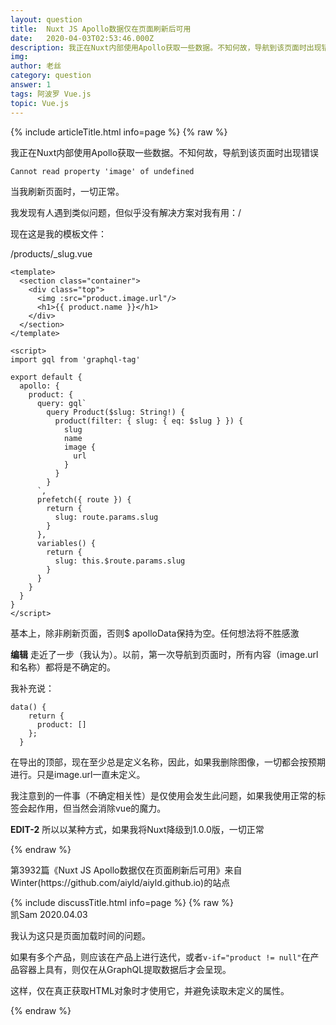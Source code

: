 ```yaml
---
layout: question
title:  Nuxt JS Apollo数据仅在页面刷新后可用
date:   2020-04-03T02:53:46.000Z
description: 我正在Nuxt内部使用Apollo获取一些数据。不知何故，导航到该页面时出现错误Cannot read property 'image' of und...
img: 
author: 老丝
category: question
answer: 1
tags: 阿波罗 Vue.js
topic: Vue.js
---
```

<div class="article-root">
  <div class="article">
    {% include articleTitle.html info=page %}
    {% raw %}
    <div class="article-content"><p><font style="vertical-align: inherit;"><font style="vertical-align: inherit;">我正在Nuxt内部使用Apollo获取一些数据。</font><font style="vertical-align: inherit;">不知何故，导航到该页面时出现错误</font></font></p>

<pre><code>Cannot read property 'image' of undefined
</code></pre>

<p><font style="vertical-align: inherit;"><font style="vertical-align: inherit;">当我刷新页面时，一切正常。</font></font></p>

<p><font style="vertical-align: inherit;"><font style="vertical-align: inherit;">我发现有人遇到类似问题，但似乎没有解决方案对我有用：/</font></font></p>

<p><font style="vertical-align: inherit;"><font style="vertical-align: inherit;">现在这是我的模板文件：</font></font></p>

<p><font style="vertical-align: inherit;"><font style="vertical-align: inherit;">/products/_slug.vue</font></font></p>

<pre><code>&lt;template&gt;<font></font>
  &lt;section class="container"&gt;<font></font>
    &lt;div class="top"&gt;<font></font>
      &lt;img :src="product.image.url"/&gt;<font></font>
      &lt;h1&gt;{{ product.name }}&lt;/h1&gt;<font></font>
    &lt;/div&gt;<font></font>
  &lt;/section&gt;<font></font>
&lt;/template&gt;<font></font>
<font></font>
&lt;script&gt;<font></font>
import gql from 'graphql-tag'<font></font>
<font></font>
export default {<font></font>
  apollo: {<font></font>
    product: {<font></font>
      query: gql`<font></font>
        query Product($slug: String!) {<font></font>
          product(filter: { slug: { eq: $slug } }) {<font></font>
            slug<font></font>
            name<font></font>
            image {<font></font>
              url<font></font>
            }<font></font>
          }<font></font>
        }<font></font>
      `,<font></font>
      prefetch({ route }) {<font></font>
        return {<font></font>
          slug: route.params.slug<font></font>
        }<font></font>
      },<font></font>
      variables() {<font></font>
        return {<font></font>
          slug: this.$route.params.slug<font></font>
        }<font></font>
      }<font></font>
    }<font></font>
  }<font></font>
}<font></font>
&lt;/script&gt;<font></font>
</code></pre>

<p><font style="vertical-align: inherit;"><font style="vertical-align: inherit;">基本上，除非刷新页面，否则$ apolloData保持为空。</font><font style="vertical-align: inherit;">任何想法将不胜感激</font></font></p>

<p><strong><font style="vertical-align: inherit;"><font style="vertical-align: inherit;">编辑</font></font></strong><font style="vertical-align: inherit;"><font style="vertical-align: inherit;"> 
走近了一步（我认为）。</font><font style="vertical-align: inherit;">以前，第一次导航到页面时，所有内容（image.url和名称）都将是不确定的。</font></font></p>

<p><font style="vertical-align: inherit;"><font style="vertical-align: inherit;">我补充说：</font></font></p>

<pre><code>data() {<font></font>
    return {<font></font>
      product: []<font></font>
    };<font></font>
  }<font></font>
</code></pre>

<p><font style="vertical-align: inherit;"><font style="vertical-align: inherit;">在导出的顶部，现在至少总是定义名称，因此，如果我删除图像，一切都会按预期进行。</font><font style="vertical-align: inherit;">只是image.url一直未定义。</font></font></p>

<p><font style="vertical-align: inherit;"><font style="vertical-align: inherit;">我注意到的一件事（不确定相关性）是仅使用会发生此问题，如果我使用正常的标签会起作用，但当然会消除vue的魔力。</font></font></p>

<p><strong><font style="vertical-align: inherit;"><font style="vertical-align: inherit;">EDIT-2</font></font></strong><font style="vertical-align: inherit;"><font style="vertical-align: inherit;"> 
所以以某种方式，如果我将Nuxt降级到1.0.0版，一切正常</font></font></p></div>
    {% endraw %}
  </div>
  <p class="winter_mark">第3932篇《Nuxt JS Apollo数据仅在页面刷新后可用》来自Winter(https://github.com/aiyld/aiyld.github.io)的站点</p>
  <div class="discuss-wrapper">
    {% include discussTitle.html info=page %}
    {% raw %}
    <div class="discuss-list">
    <div class="discuss-item">
        <div class="discuss-parent">
          <div class="discuss-meta">
            <span class="discuss-user">凯Sam</span>
            <span class="discuss-time">2020.04.03</span>
          </div>
          <div class="discuss-comment"><p><font style="vertical-align: inherit;"><font style="vertical-align: inherit;">我认为这只是页面加载时间的问题。</font></font></p>

<p><font style="vertical-align: inherit;"><font style="vertical-align: inherit;">如果有多个产品，则应该在产品上进行迭代，或者</font></font><code>v-if="product != null"</code><font style="vertical-align: inherit;"><font style="vertical-align: inherit;">在产品容器上具有，则仅在从GraphQL提取数据后才会呈现。</font></font></p>

<p><font style="vertical-align: inherit;"><font style="vertical-align: inherit;">这样，仅在真正获取HTML对象时才使用它，并避免读取未定义的属性。</font></font></p></div>
        </div></div>
    </div>
    {% endraw %}
  </div>
<div>
